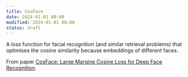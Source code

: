 ```yaml
---
title: CosFace
date: 2024-01-01 00:00
modified: 2024-01-01 00:00
status: draft
---
```


A loss function for facial recognition (and similar retrieval problems) that optimises the cosine similarity because embeddings of different faces.

From paper [CosFace: Large Margine Cosine Loss for Deep Face Recognition](https://arxiv.org/abs/1801.09414).
